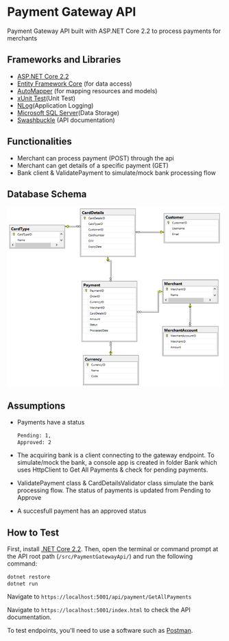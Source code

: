 # Payment Gateway API

Payment Gateway API built with ASP.NET Core 2.2 to process payments for merchants

## Frameworks and Libraries
- [ASP.NET Core 2.2](https://docs.microsoft.com/pt-br/aspnet/core/?view=aspnetcore-2.2)
- [Entity Framework Core](https://docs.microsoft.com/en-us/ef/core/) (for data access)
- [AutoMapper](https://automapper.org/) (for mapping resources and models)
- [xUnit Test](https://docs.microsoft.com/en-us/dotnet/core/testing/unit-testing-with-dotnet-test)(Unit Test)
- [NLog](https://nlog-project.org/)(Application Logging)
- [Microsoft SQL Server](https://docs.microsoft.com/en-us/sql/sql-server/what-s-new-in-sql-server-2017?view=sql-server-ver15)(Data Storage)
- [Swashbuckle](https://github.com/domaindrivendev/Swashbuckle) (API documentation)

## Functionalities
- Merchant can process payment (POST) through the api
- Merchant can get details of a specific payment (GET)
- Bank client & ValidatePayment to simulate/mock bank processing flow

## Database Schema
<img src="/Screenshots/DB.png" width="600">

## Assumptions
- Payments have a status
  ```
  Pending: 1,
  Approved: 2
  ```
  
- The acquiring bank is a client connecting to the gateway endpoint. To simulate/mock the bank, a console app is created in folder Bank which uses
  HttpClient to Get All Payments & check for pending payments. 
  
- ValidatePayment class & CardDetailsValidator class simulate the bank processing flow. The status of payments is updated from Pending to Approve

- A succesfull payment has an approved status

## How to Test
First, install [.NET Core 2.2](https://dotnet.microsoft.com/download/dotnet-core/2.2). Then, open the terminal or command prompt at the API root path (```/src/PaymentGatewayApi/```) 
and run the following command:

```
dotnet restore
dotnet run
```

Navigate to ```https://localhost:5001/api/payment/GetAllPayments```

Navigate to ```https://localhost:5001/index.html``` to check the API documentation.

To test endpoints, you'll need to use a software such as [Postman](https://www.getpostman.com/).
